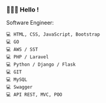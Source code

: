 ### 👋👋👋 Hello !

<!--
**marianovanini/marianovanini** is a ✨ _special_ ✨ repository because its `README.md` (this file) appears on your GitHub profile.

Here are some ideas to get you started:

- 🔭 I’m currently working on ...
- 🌱 I’m currently learning ...
- 👯 I’m looking to collaborate on ...
- 🤔 I’m looking for help with ...
- 💬 Ask me about ...
- 📫 How to reach me: ...
- 😄 Pronouns: ...
- ⚡ Fun fact: ...
-->

Software Engineer:

    💻 HTML, CSS, JavaScript, Bootstrap
    💻 GO
    💻 AWS / SST
    💻 PHP / Laravel
    💻 Python / Django / Flask
    💻 GIT
    💻 MySQL
    💻 Swagger
    💻 API REST, MVC, POO

